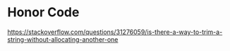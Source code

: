 # Honor Code

https://stackoverflow.com/questions/31276059/is-there-a-way-to-trim-a-string-without-allocating-another-one
